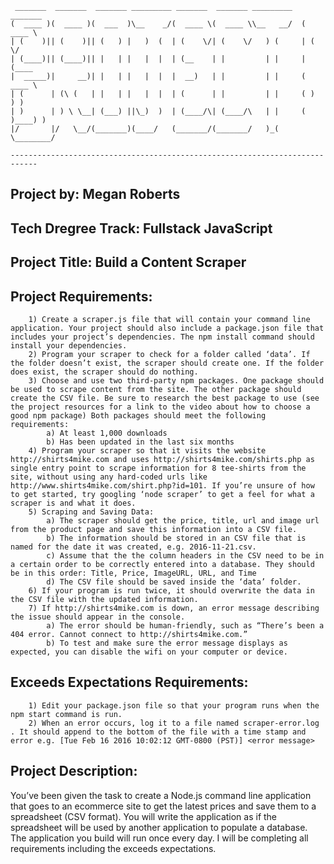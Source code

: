 ```
 _______  _______  _______ _________ _______  _______ _________   _______ 
(  ____ )(  ____ )(  ___  )\__    _/(  ____ \(  ____ \\__   __/  (  ____ \
| (    )|| (    )|| (   ) |   )  (  | (    \/| (    \/   ) (     | (    \/
| (____)|| (____)|| |   | |   |  |  | (__    | |         | |     | (____  
|  _____)|     __)| |   | |   |  |  |  __)   | |         | |     (  ____ \ 
| (      | (\ (   | |   | |   |  |  | (      | |         | |     ( )    ) )
| )      | ) \ \__| (___) ||\_)  )  | (____/\| (____/\   | |     ( )____) )
|/       |/   \__/(_______)(____/   (_______/(_______/   )_(     \________/ 
                                                                                   
----------------------------------------------------------------------------
```

## Project by: Megan Roberts
## Tech Dregree Track: Fullstack JavaScript
## Project Title: Build a Content Scraper
## Project Requirements:
```
    1) Create a scraper.js file that will contain your command line application. Your project should also include a package.json file that includes your project’s dependencies. The npm install command should install your dependencies.
    2) Program your scraper to check for a folder called ‘data’. If the folder doesn’t exist, the scraper should create one. If the folder does exist, the scraper should do nothing.
    3) Choose and use two third-party npm packages. One package should be used to scrape content from the site. The other package should create the CSV file. Be sure to research the best package to use (see the project resources for a link to the video about how to choose a good npm package) Both packages should meet the following requirements:
        a) At least 1,000 downloads
        b) Has been updated in the last six months
    4) Program your scraper so that it visits the website http://shirts4mike.com and uses http://shirts4mike.com/shirts.php as single entry point to scrape information for 8 tee-shirts from the site, without using any hard-coded urls like http://www.shirts4mike.com/shirt.php?id=101. If you’re unsure of how to get started, try googling ‘node scraper’ to get a feel for what a scraper is and what it does.
    5) Scraping and Saving Data:
        a) The scraper should get the price, title, url and image url from the product page and save this information into a CSV file.
        b) The information should be stored in an CSV file that is named for the date it was created, e.g. 2016-11-21.csv.
        c) Assume that the the column headers in the CSV need to be in a certain order to be correctly entered into a database. They should be in this order: Title, Price, ImageURL, URL, and Time
        d) The CSV file should be saved inside the ‘data’ folder.
    6) If your program is run twice, it should overwrite the data in the CSV file with the updated information.
    7) If http://shirts4mike.com is down, an error message describing the issue should appear in the console.
        a) The error should be human-friendly, such as “There’s been a 404 error. Cannot connect to http://shirts4mike.com.”
        b) To test and make sure the error message displays as expected, you can disable the wifi on your computer or device.
```
## Exceeds Expectations Requirements:
```
    1) Edit your package.json file so that your program runs when the npm start command is run.
    2) When an error occurs, log it to a file named scraper-error.log . It should append to the bottom of the file with a time stamp and error e.g. [Tue Feb 16 2016 10:02:12 GMT-0800 (PST)] <error message>
```
## Project Description:
You’ve been given the task to create a Node.js command line application that goes to an ecommerce site to get the latest prices and save them to a spreadsheet (CSV format). You will write the application as if the spreadsheet will be used by another application to populate a database. The application you build will run once every day.
I will be completing all requirements including the exceeds expectations.
